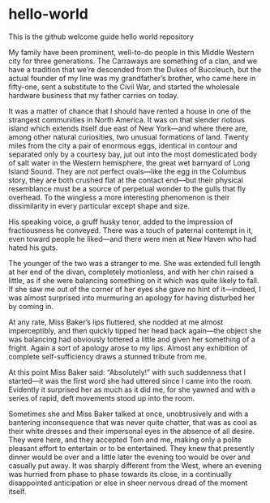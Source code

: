 # hello-world
This is the github welcome guide hello world repository

My family have been prominent, well-to-do people in this Middle
Western city for three generations. The Carraways are something of a
clan, and we have a tradition that we’re descended from the Dukes of
Buccleuch, but the actual founder of my line was my grandfather’s
brother, who came here in fifty-one, sent a substitute to the Civil
War, and started the wholesale hardware business that my father
carries on today.

It was a matter of chance that I should have rented a house in one of
the strangest communities in North America. It was on that slender
riotous island which extends itself due east of New York—and where
there are, among other natural curiosities, two unusual formations of
land. Twenty miles from the city a pair of enormous eggs, identical in
contour and separated only by a courtesy bay, jut out into the most
domesticated body of salt water in the Western hemisphere, the great
wet barnyard of Long Island Sound. They are not perfect ovals—like the
egg in the Columbus story, they are both crushed flat at the contact
end—but their physical resemblance must be a source of perpetual
wonder to the gulls that fly overhead. To the wingless a more
interesting phenomenon is their dissimilarity in every particular
except shape and size.

His speaking voice, a gruff husky tenor, added to the impression of
fractiousness he conveyed. There was a touch of paternal contempt in
it, even toward people he liked—and there were men at New Haven who
had hated his guts.

The younger of the two was a stranger to me. She was extended full
length at her end of the divan, completely motionless, and with her
chin raised a little, as if she were balancing something on it which
was quite likely to fall. If she saw me out of the corner of her eyes
she gave no hint of it—indeed, I was almost surprised into murmuring
an apology for having disturbed her by coming in.

At any rate, Miss Baker’s lips fluttered, she nodded at me almost
imperceptibly, and then quickly tipped her head back again—the object
she was balancing had obviously tottered a little and given her
something of a fright. Again a sort of apology arose to my lips.
Almost any exhibition of complete self-sufficiency draws a stunned
tribute from me.

At this point Miss Baker said: “Absolutely!” with such suddenness that
I started—it was the first word she had uttered since I came into the
room. Evidently it surprised her as much as it did me, for she yawned
and with a series of rapid, deft movements stood up into the room.

Sometimes she and Miss Baker talked at once, unobtrusively and with a
bantering inconsequence that was never quite chatter, that was as cool
as their white dresses and their impersonal eyes in the absence of all
desire. They were here, and they accepted Tom and me, making only a
polite pleasant effort to entertain or to be entertained. They knew
that presently dinner would be over and a little later the evening too
would be over and casually put away. It was sharply different from the
West, where an evening was hurried from phase to phase towards its
close, in a continually disappointed anticipation or else in sheer
nervous dread of the moment itself.


